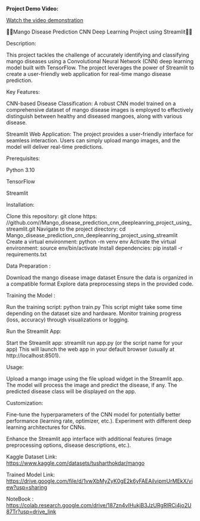 **Project Demo Video:**

[Watch the video demonstration](https://youtu.be/2doXGQKbA1I?si=UKmR_Y27c5m7rlJN)

🥭🥭Mango Disease Prediction CNN Deep Learning Project using Streamlit🥭🥭

Description:

This project tackles the challenge of accurately identifying and classifying mango diseases using a Convolutional Neural Network (CNN) deep learning model built with TensorFlow. The project leverages the power of Streamlit to create a user-friendly web application for real-time mango disease prediction.

Key Features:

CNN-based Disease Classification: A robust CNN model trained on a comprehensive dataset of mango disease images is employed to effectively distinguish between healthy and diseased mangoes, along with various disease.

Streamlit Web Application: The project provides a user-friendly interface for seamless interaction. Users can simply upload mango images, and the model will deliver real-time predictions.


Prerequisites:

Python 3.10

TensorFlow

Streamlit


Installation:

Clone this repository: git clone https:    //github.com/<your-username>/Mango_disease_prediction_cnn_deepleanring_project_using_streamlit.git
Navigate to the project directory:     cd Mango_disease_prediction_cnn_deepleanring_project_using_streamlit
Create a virtual environment:     python -m venv env 
Activate the virtual environment:     source env/bin/activate 
Install dependencies:     pip install -r requirements.txt 


Data Preparation :

Download the mango disease image dataset 
Ensure the data is organized in a compatible format 
Explore data preprocessing steps in the provided code.


Training the Model :

Run the training script: python train.py 
This script might take some time depending on the dataset size and hardware.
Monitor training progress (loss, accuracy) through visualizations or logging.


Run the Streamlit App:

Start the Streamlit app: streamlit run app.py (or the script name for your app)
This will launch the web app in your default browser (usually at http://localhost:8501).


Usage:

Upload a mango image using the file upload widget in the Streamlit app.
The model will process the image and predict the disease, if any.
The predicted disease class will be displayed on the app.


Customization:

Fine-tune the hyperparameters of the CNN model for potentially better performance (learning rate, optimizer, etc.).
Experiment with different deep learning architectures for CNNs.

Enhance the Streamlit app interface with additional features (image preprocessing options, disease descriptions, etc.).

Kaggle Dataset Link: https://www.kaggle.com/datasets/tusharthokdar/mango

Trained Model Link: https://drive.google.com/file/d/1vwXbMyZyK0gE2k6yFAEAilvipmUrMEkX/view?usp=sharing

NoteBook : https://colab.research.google.com/drive/187zn4vIHukjB3JzURgRlRCi4jo2U87Tr?usp=drive_link
